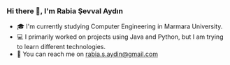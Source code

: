 ### Hi there 👋, I'm Rabia Şevval Aydın
- 🎓 I'm currently studying Computer Engineering in Marmara University.
- 💻 I primarily worked on projects using Java and Python, but I am trying to learn different technologies. 
- 💬 You can reach me on rabia.s.aydin@gmail.com
<!--
**RabiaSevvalAydin/RabiaSevvalAydin** is a ✨ _special_ ✨ repository because its `README.md` (this file) appears on your GitHub profile.

Here are some ideas to get you started:

- 🔭 I’m currently working on ...
- 🌱 I’m currently learning ...
- 👯 I’m looking to collaborate on ...
- 🤔 I’m looking for help with ...
- 💬 Ask me about ...
- 📫 How to reach me: ...
- 😄 Pronouns: ...
- ⚡ Fun fact: ...
-->
